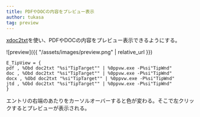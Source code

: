 ```yaml
---
title: PDFやDOCの内容をプレビュー表示
author: tukasa
tag: preview
---
```

[xdoc2txt](http://ebstudio.info/home/xdoc2txt.html)を使い、PDFやDOCの内容をプレビュー表示できるようにする。

![preview]({{ "/assets/images/preview.png" | relative_url }})

```text
E_TipView = {
pdf , %Obd doc2txt "%si"TipTarget"" | %0ppvw.exe -P%si"TipWnd"
doc , %Obd doc2txt "%si"TipTarget"" | %0ppvw.exe -P%si"TipWnd"
docx , %Obd doc2txt "%si"TipTarget"" | %0ppvw.exe -P%si"TipWnd"
jtd , %Obd doc2txt "%si"TipTarget"" | %0ppvw.exe -P%si"TipWnd"
}
```

エントリの右端のあたりをカーソルオーバーすると色が変わる。そこで左クリックするとプレビューが表示される。